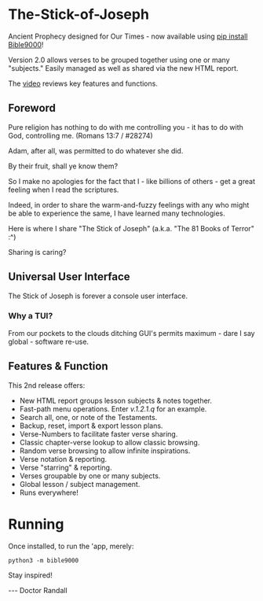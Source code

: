# The-Stick-of-Joseph
Ancient Prophecy designed for Our Times - now available using [pip install Bible9000](https://pypi.org/project/Bible9000/)!

Version 2.0 allows verses to be grouped together using one or many "subjects." Easily managed as well as shared via the new HTML report. 

The [video](https://youtube.com/shorts/pDHX4phEghs?feature=share) reviews key features and functions.

## Foreword
Pure religion has nothing to do with me controlling you - it has to do with God, controlling me. (Romans 13:7 / #28274)

Adam, after all, was permitted to do whatever she did.

By their fruit, shall ye know them?

So I make no apologies for the fact that I - like billions of others - get a great feeling when I read the scriptures. 

Indeed, in order to share the warm-and-fuzzy feelings with any who might be able to experience the same, I have learned many technologies. 

Here is where I share "The Stick of Joseph" (a.k.a. "The 81 Books of Terror" :^)

Sharing is caring?

## Universal User Interface
The Stick of Joseph is forever a console user interface.

### Why a TUI?
From our pockets to the clouds ditching GUI's permits maximum - dare I say global - software re-use.

## Features & Function
This 2nd release offers:

* New HTML report groups lesson subjects & notes together.
* Fast-path menu operations. Enter *v.1.2.1.q* for an example.
* Search all, one, or note of the Testaments.
* Backup, reset, import & export lesson plans.
* Verse-Numbers to facilitate faster verse sharing.
* Classic chapter-verse lookup to allow classic browsing.
* Random verse browsing to allow infinite inspirations.
* Verse notation & reporting.
* Verse "starring" & reporting.
* Verses groupable by one or many subjects.
* Global lesson / subject management.
* Runs everywhere!

# Running
Once installed, to run the 'app, merely:

```
python3 -m bible9000
```

Stay inspired!

--- Doctor Randall 
